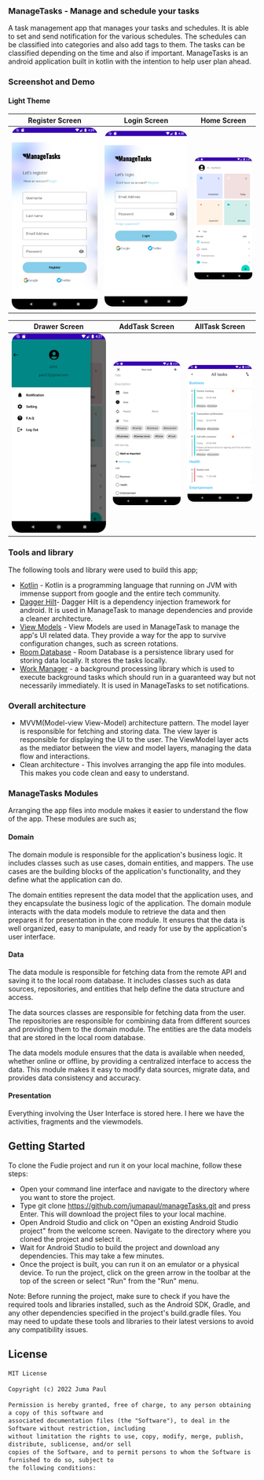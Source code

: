 ### ManageTasks - Manage and schedule your tasks
A task management app that manages your tasks and schedules. It is able to set and send notification for the various schedules. The schedules can be classified into categories and also add tags to them. The tasks can be classified depending on the time and also if important.
ManageTasks is an android application built in kotlin with the intention to help user plan ahead.

### Screenshot and Demo

#### Light Theme
Register Screen             |  Login Screen             | Home Screen
:-------------------------:|:-------------------------:|:-------------------------:
![Home screen image](images/5-lightTheme.png)  |  ![AddTask screen image](images/6-lightTheme.png)  | ![AddTask screen image](images/1-lightTheme.png)

Drawer Screen             |  AddTask Screen             | AllTask Screen
:-------------------------:|:-------------------------:|:-------------------------:
![Home screen image](images/4-lightTheme.png)  |  ![AddTask screen image](images/2-lightTheme.png)  | ![AddTask screen image](images/3-lightTheme.png)


### Tools and library
The following tools and library were used to build this app;
- [Kotlin](https://kotlinlang.org/) - Kotlin is a programming language that running on JVM with immense support from google and the entire tech community.
- [Dagger Hilt](https://dagger.dev/hilt/)- Dagger Hilt is a dependency injection framework for android. It is used in ManageTask to manage dependencies and provide a cleaner architecture.
- [View Models](https://developer.android.com/topic/libraries/architecture/viewmodel) - View Models are used in ManageTask to manage the app's UI related data. They provide a way for the app to survive configuration changes, such as screen rotations.
- [Room Database](https://developer.android.com/training/data-storage/room) - Room Database is a persistence library used for storing data locally. It stores the tasks locally.
- [Work Manager](https://developer.android.com/reference/androidx/work/WorkManager) - a background processing library which is used to execute background tasks which should run in a guaranteed way but not necessarily immediately. It is used in ManageTasks to set notifications.

### Overall architecture
- MVVM(Model-view View-Model) architecture pattern. The model layer is responsible for fetching and storing data. The view layer is responsible for displaying the UI to the user. The ViewModel layer acts as the mediator between the view and model layers, managing the data flow and interactions.
- Clean architecture - This involves arranging the app file into modules. This makes you code clean and easy to understand.

### ManageTasks Modules
Arranging the app files into module makes it easier to understand the flow of the app. These modules are such as;

#### Domain
The domain module is responsible for the application's business logic. It includes classes such as use cases, domain entities, and mappers. 
The use cases are the building blocks of the application's functionality, and they define what the application can do.

The domain entities represent the data model that the application uses, and they encapsulate the business logic of the application. The domain module interacts with the data models module to retrieve the data and then prepares it for presentation in the core module. It ensures that the data is well organized, easy to manipulate, and ready for use by the application's user interface.

#### Data
The data  module is responsible for fetching data from the remote API and saving it to the local room database. It includes classes such as data sources, 
repositories, and entities that help define the data structure and access.

The data sources classes are responsible for fetching data from the user. The repositories are responsible for combining data 
from different sources and providing them to the domain module. The entities are the data models that are stored in the local room database.

The data models module ensures that the data is available when needed, whether online or offline, by providing a centralized interface to access the data. This module makes it easy to modify data sources, migrate data, and provides data consistency and accuracy.

#### Presentation
Everything involving the User Interface is stored here. I here we have the activities, fragments and the viewmodels.

## Getting Started

To clone the Fudie project and run it on your local machine, follow these steps:

- Open your command line interface and navigate to the directory where you want to store the project.
- Type git clone https://github.com/jumapaul/manageTasks.git and press Enter. This will download the project files to your local machine.
- Open Android Studio and click on "Open an existing Android Studio project" from the welcome screen. Navigate to the directory where you cloned the project and select it.
- Wait for Android Studio to build the project and download any dependencies. This may take a few minutes.
- Once the project is built, you can run it on an emulator or a physical device. To run the project, click on the green arrow in the toolbar at the top of the screen or select "Run" from the "Run" menu.

Note: Before running the project, make sure to check if you have the required tools and libraries installed, such as the Android SDK, Gradle, and any other dependencies specified in the project's build.gradle files. You may need to update these tools and libraries to their latest versions to avoid any compatibility issues.

## License

 ```
 MIT License
 
 Copyright (c) 2022 Juma Paul
 
 Permission is hereby granted, free of charge, to any person obtaining a copy of this software and 
 associated documentation files (the "Software"), to deal in the Software without restriction, including 
 without limitation the rights to use, copy, modify, merge, publish, distribute, sublicense, and/or sell 
 copies of the Software, and to permit persons to whom the Software is furnished to do so, subject to 
 the following conditions:
